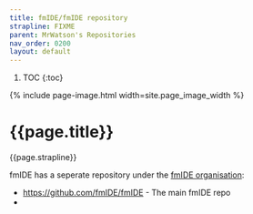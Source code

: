 ```yaml
---
title: fmIDE/fmIDE repository
strapline: FIXME
parent: MrWatson's Repositories
nav_order: 0200
layout: default
---
```

1. TOC
{:toc}

{% include page-image.html width=site.page_image_width %}

# {{page.title}}

{{page.strapline}}

fmIDE has a seperate repository under the [fmIDE organisation](https://github.com/fmIDE):

- <https://github.com/fmIDE/fmIDE> - The main fmIDE repo
- 

